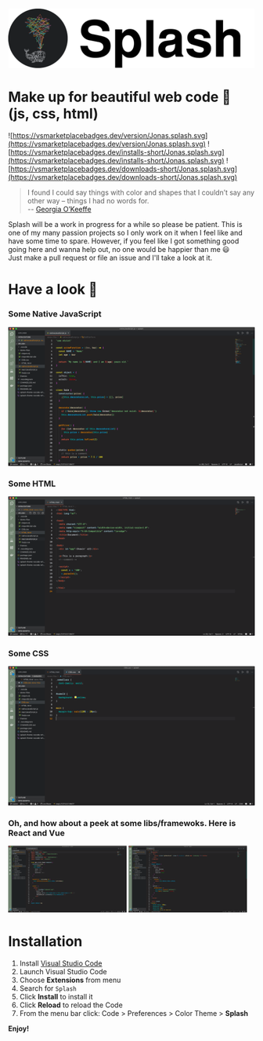 ![Splash logo](splash-theme-vscode-whale-text.png)


# Make up for beautiful web code 💄 (js, css, html)

![https://vsmarketplacebadges.dev/version/Jonas.splash.svg](https://vsmarketplacebadges.dev/version/Jonas.splash.svg)
![https://vsmarketplacebadges.dev/installs-short/Jonas.splash.svg](https://vsmarketplacebadges.dev/installs-short/Jonas.splash.svg)
![https://vsmarketplacebadges.dev/downloads-short/Jonas.splash.svg](https://vsmarketplacebadges.dev/downloads-short/Jonas.splash.svg)


> I found I could say things with color and shapes that I couldn’t say any other way – things I had no words for.\
> --  [Georgia O’Keeffe](https://en.wikipedia.org/wiki/Georgia_O%27Keeffe)

Splash will be a work in progress for a while so please be patient. This is one of my many passion projects so I only work on it when I feel like and have some time to spare. However, if you feel like I got something good going here and wanna help out, no one would be happier than me 😃 \
Just make a pull request or file an issue and I'll take a look at it.

# Have a look 👀
### Some Native JavaScript
![nativeJavaScript](demo-images/nativeJavaScript.png)

### Some HTML
![HTML](demo-images/HTML.png)

### Some CSS
![CSS](demo-images/CSS.png)

### Oh, and how about a peek at some libs/framewoks. Here is React and Vue
<span>
  <img src="https://github.com/jjojo/Splash/blob/master/demo-images/reactJavaScript.png?raw=true" width="48%" /> 
  <img src="https://github.com/jjojo/Splash/blob/master/demo-images/Vuejs.png?raw=true" width="48%" />
</span>


# Installation

1.  Install [Visual Studio Code](https://code.visualstudio.com/)
2.  Launch Visual Studio Code
3.  Choose **Extensions** from menu
4.  Search for `Splash`
5.  Click **Install** to install it
6.  Click **Reload** to reload the Code
7.  From the menu bar click: Code > Preferences > Color Theme > **Splash**

**Enjoy!**
